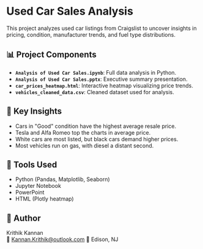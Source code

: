 # Used Car Sales Analysis

This project analyzes used car listings from Craigslist to uncover insights in pricing, condition, manufacturer trends, and fuel type distributions.

## 📊 Project Components

- **`Analysis of Used Car Sales.ipynb`**: Full data analysis in Python.
- **`Analysis of Used Car Sales.pptx`**: Executive summary presentation.
- **`car_prices_heatmap.html`**: Interactive heatmap visualizing price trends.
- **`vehicles_cleaned_data.csv`**: Cleaned dataset used for analysis.

## 🧠 Key Insights

- Cars in "Good" condition have the highest average resale price.
- Tesla and Alfa Romeo top the charts in average price.
- White cars are most listed, but black cars demand higher prices.
- Most vehicles run on gas, with diesel a distant second.

## 📌 Tools Used

- Python (Pandas, Matplotlib, Seaborn)
- Jupyter Notebook
- PowerPoint
- HTML (Plotly heatmap)

## 👤 Author

Krithik Kannan  
📧 Kannan.Krithik@outlook.com 
📍 Edison, NJ

